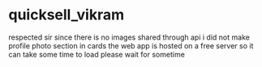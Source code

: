 # quicksell_vikram
respected sir 
since there is no images shared through api i did not make profile photo section in cards
the web app is hosted on a free server so it can take some time to load please wait for sometime
